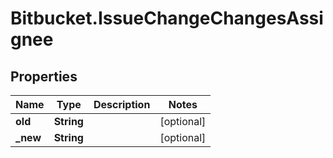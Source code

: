 # Bitbucket.IssueChangeChangesAssignee

## Properties

Name | Type | Description | Notes
------------ | ------------- | ------------- | -------------
**old** | **String** |  | [optional] 
**_new** | **String** |  | [optional] 



